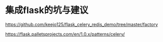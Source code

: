 # 集成flask的坑与建议
https://github.com/keejo125/flask_celery_redis_demo/tree/master/factory

https://flask.palletsprojects.com/en/1.0.x/patterns/celery/